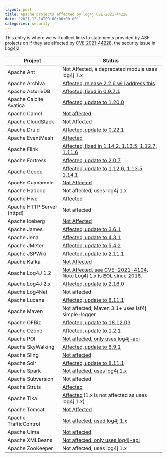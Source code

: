 ```yaml
---
layout: post
title: Apache projects affected by log4j CVE-2021-44228
date: '2021-12-14T00:00:00+00:00'
categories: security
---
```

This entry is where we will collect links to statements provided by ASF projects on if they are affected by <a href="https://www.cve.org/CVERecord?id=CVE-2021-44228">CVE-2021-44228</a>, the security issue in Log4j2.  

<p>

<table>
<thead>
<tr>
<th>Project</th>
<th>Status</th>
</tr>
</thead>
<tbody>
<tr>
<td>Apache Ant</td>
<td>Not Affected, a deprecated module uses log4j 1.x</td>
</tr>
<tr>
<td>Apache Archiva</td>
<td><a href="https://lists.apache.org/thread/bmvhs0jxhf4vxcjxyhozm058pchykcqx">Affected, release 2.2.6 will address this</a></td>
</tr>
<tr>
<td>Apache AsterixDB</td>
<td><a href="https://mail-archives.apache.org/mod_mbox/asterixdb-dev/202112.mbox/%3CCAKMqrgdCtD-zdjevomWdEv8ADcjH_2_235UoN3ZBk6x1uQ2jMA%40mail.gmail.com%3E">Affected, fixed in 0.9.7.1</a></td>
</tr>
<tr>
<td>Apache Calcite Avatica</td>
<td><a href="https://lists.apache.org/thread/3vn3j4fmr2dn9s0x1604pdxz7x4fo8wz">Affected, update to 1.20.0</a></td>
</tr>
<tr>
<td>Apache Camel</td>
<td><a href="https://camel.apache.org/blog/2021/12/log4j2/">Not affected</a></td>
</tr>
<tr>
<td>Apache CloudStack</td>
<td><a href="https://blogs.apache.org/cloudstack/entry/log4jshell">Not Affected</a></td>
</tr>
<tr>
<td>Apache Druid</td>
<td><a href="https://lists.apache.org/thread/pzk9x1mw8tq79nzkhbtgbtk940jwbxzy">Affected, update to 0.22.1</a></td>
</tr>
<tr>
<td>Apache EventMesh</td>
<td><a href="https://github.com/apache/incubator-eventmesh/pull/643">Affected</a></td>
</tr>
<tr>
<td>Apache Flink</td>
<td><a href="https://flink.apache.org/news/2021/12/16/log4j-patch-releases.html">Affected, fixed in 1.14.2, 1.13.5, 1.12,7, 1.11.6</a></td>
</tr>
<tr>
<td>Apache Fortress</td>
<td><a href="http://mail-archives.apache.org/mod_mbox/directory-fortress/202112.mbox/%3CD0012A8E-8F77-498C-ADEE-6C1C06B37E01%40apache.org%3E">Affected, update to 2.0.7</a></td>
</tr>
<tr>
<td>Apache Geode</td>
<td><a href="https://lists.apache.org/thread/3ygshx7ph1wt1b0wddvz40qfboskpmwx">Affected, update to 1.12.6, 1.13.5, 1.14.1</a></td>
</tr>
<tr>
<td>Apache Guacamole</td>
<td><a href="https://issues.apache.org/jira/projects/GUACAMOLE/issues/GUACAMOLE-1474">Not Affected</a></td>
</tr>
<tr>
<td>Apache Hadoop</td>
<td>Not affected, uses log4j 1.x</td>
</tr>
<tr>
<td>Apache Hive</td>
<td><a href="https://issues.apache.org/jira/browse/HIVE-25795">Affected</a></td>
</tr>
<tr>
<td>Apache HTTP Server (httpd)</td>
<td>Not affected</td>
</tr>
<tr>
<td>Apache Iceberg</td>
<td><a href="https://github.com/apache/iceberg/issues/3710">Not Affected</a></td>
</tr>
<tr>
<td>Apache James</td>
<td><a href="https://lists.apache.org/thread/5nyq6dqszhrmzsjg7bhmw7hd4m5rs7h6">Affected, update to 3.6.1</a></td>
</tr>
<tr>
<td>Apache Jena</td>
<td><a href="https://lists.apache.org/thread/pgz3roryymvw6lf5zs43m0f8p48o11s7">Affected, update to 4.3.1</a></td>
</tr>
<tr>
<td>Apache JMeter</td>
<td><a href="https://lists.apache.org/thread/0qjqgpxqhwho8vfvhq0x8xom3zjkl9kd">Affected, update to 5.4.2</a></td>
</tr>
<tr>
<td>Apache JSPWiki</td>
<td><a href="https://lists.apache.org/thread/yb2t0so290mfjh9d0ct38b9x5k0yq04b">Affected, update to 2.11.1</a></td>
</tr>
<tr>
<td>Apache Kafka</td>
<td><a href="https://kafka.apache.org/cve-list">Not Affected</a></td>
</tr>
<tr>
<td>Apache Log4J 1.2</td>
<td><a href="https://lists.apache.org/thread/0x4zvtq92yggdgvwfgsftqrj4xx5w0nx">Not Affected, see CVE-2021-4104</a>. Note Log4j 1.x is EOL since 2015.</td>
</tr>
<tr>
<td>Apache Log4J 2.x</td>
<td><a href="https://logging.apache.org/log4j/2.x/security.html">Affected, update to 2.16.0</a></td>
</tr>
<tr>
<td>Apache Log4Net</td>
<td>Not affected</td>
</tr>
<tr>
<td>Apache Lucene</td>
<td><a href="https://lists.apache.org/thread/065766dldbv7o37cxopy2w41xws5mffb">Affected, update to 8.11.1</a></td>
</tr>
<tr>
<td>Apache Maven</td>
<td>Not affected, Maven 3.1+ uses lsf4j simple-logger</td>
</tr>
<tr>
<td>Apache OFBiz</td>
<td><a href="https://ofbiz.apache.org/release-notes-18.12.03.html">Affected, update to 18.12.03</a></td>
</tr>
<tr>
<td>Apache Ozone</td>
<td><a href="https://github.com/apache/ozone/releases/tag/ozone-1.2.1-RC0">Affected, update to 1.2.1</a></td>
</tr>
<tr>
<td>Apache POI</td>
<td><a href="https://markmail.org/message/y7gn2ndow5ltepkh">Not affected, only uses log4j-api</a></td>
</tr>
<tr>
<td>Apache SkyWalking</td>
<td><a href="https://github.com/apache/skywalking/blob/8.9.1/CHANGES.md">Affected, update to 8.9.1</a></td>
</tr>
<tr>
<td>Apache Sling</td>
<td><a href="https://lists.apache.org/thread/9vodf0cbn2nlo8jqbbt1v7lvs6ml3nrx">Not affected</a></td>
</tr>
<tr>
<td>Apache Solr</td>
<td><a href="https://solr.apache.org/security.html#apache-solr-affected-by-apache-log4j-cve-2021-44228">Affected, update to 8.11.1</a></td>
</tr>
<tr>
<td>Apache Spark</td>
<td><a href="https://issues.apache.org/jira/browse/SPARK-37630">Not affected, uses log4j 1.x</a></td>
</tr>
<tr>
<td>Apache Subversion</td>
<td>Not affected</td>
</tr>
<tr>
<td>Apache Struts</td>
<td><a href="https://struts.apache.org/announce-2021#a20211212-2">Affected</a></td>
</tr>
<tr>
<td>Apache Tika</td>
<td><a href="https://lists.apache.org/thread/tbpbtzdt1moqpm5b4ftf3pgwyq9vbq5z">Affected</a> (1.x is not affected as uses log4j 1.x)</td>
</tr>
<tr>
<td>Apache Tomcat</td>
<td><a href="https://mail-archives.apache.org/mod_mbox/www-announce/202112.mbox/%3c028d1058-2e48-f72c-2037-2070d73b7411@apache.org%3e">Not Affected</a></td>
</tr>
<tr>
<td>Apache TrafficControl</td>
<td><a href="https://github.com/apache/trafficcontrol/pull/6390">Not affected, used log4j 1.x</a></td>
</tr>
<tr>
<td>Apache Uima</td>
<td><a href="https://uima.apache.org/security_report">Not affected</a></td>
</tr>
<tr>
<td>Apache XMLBeans</td>
<td><a href="https://markmail.org/message/y7gn2ndow5ltepkh">Not affected, only uses log4j-api</a></td>
</tr>
<tr>
<td>Apache ZooKeeper</td>
<td>Not affected, uses log4j 1.x</td>
</tr>
</tbody>
</table>
